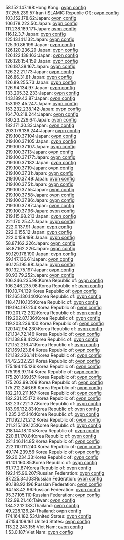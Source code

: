 58.152.147.198:Hong Kong: [ovpn config](vpn/58_152_147_198.ovpn)  
37.255.239.57:Iran (ISLAMIC Republic Of): [ovpn config](vpn/37_255_239_57.ovpn)  
103.152.178.62:Japan: [ovpn config](vpn/103_152_178_62.ovpn)  
106.178.223.50:Japan: [ovpn config](vpn/106_178_223_50.ovpn)  
111.238.189.171:Japan: [ovpn config](vpn/111_238_189_171.ovpn)  
116.12.3.7:Japan: [ovpn config](vpn/116_12_3_7.ovpn)  
125.13.141.132:Japan: [ovpn config](vpn/125_13_141_132.ovpn)  
125.30.86.199:Japan: [ovpn config](vpn/125_30_86_199.ovpn)  
126.120.236.29:Japan: [ovpn config](vpn/126_120_236_29.ovpn)  
126.122.138.163:Japan: [ovpn config](vpn/126_122_138_163.ovpn)  
126.126.154.159:Japan: [ovpn config](vpn/126_126_154_159.ovpn)  
126.187.38.167:Japan: [ovpn config](vpn/126_187_38_167.ovpn)  
126.22.21.173:Japan: [ovpn config](vpn/126_22_21_173.ovpn)  
126.86.31.81:Japan: [ovpn config](vpn/126_86_31_81.ovpn)  
126.89.255.73:Japan: [ovpn config](vpn/126_89_255_73.ovpn)  
126.94.134.97:Japan: [ovpn config](vpn/126_94_134_97.ovpn)  
133.205.32.233:Japan: [ovpn config](vpn/133_205_32_233.ovpn)  
143.189.43.87:Japan: [ovpn config](vpn/143_189_43_87.ovpn)  
153.192.45.247:Japan: [ovpn config](vpn/153_192_45_247.ovpn)  
153.232.238.142:Japan: [ovpn config](vpn/153_232_238_142.ovpn)  
164.70.218.244:Japan: [ovpn config](vpn/164_70_218_244.ovpn)  
180.23.229.64:Japan: [ovpn config](vpn/180_23_229_64.ovpn)  
182.171.30.33:Japan: [ovpn config](vpn/182_171_30_33.ovpn)  
203.179.136.244:Japan: [ovpn config](vpn/203_179_136_244.ovpn)  
219.100.37.104:Japan: [ovpn config](vpn/219_100_37_104.ovpn)  
219.100.37.105:Japan: [ovpn config](vpn/219_100_37_105.ovpn)  
219.100.37.107:Japan: [ovpn config](vpn/219_100_37_107.ovpn)  
219.100.37.13:Japan: [ovpn config](vpn/219_100_37_13.ovpn)  
219.100.37.177:Japan: [ovpn config](vpn/219_100_37_177.ovpn)  
219.100.37.182:Japan: [ovpn config](vpn/219_100_37_182.ovpn)  
219.100.37.19:Japan: [ovpn config](vpn/219_100_37_19.ovpn)  
219.100.37.31:Japan: [ovpn config](vpn/219_100_37_31.ovpn)  
219.100.37.49:Japan: [ovpn config](vpn/219_100_37_49.ovpn)  
219.100.37.51:Japan: [ovpn config](vpn/219_100_37_51.ovpn)  
219.100.37.55:Japan: [ovpn config](vpn/219_100_37_55.ovpn)  
219.100.37.58:Japan: [ovpn config](vpn/219_100_37_58.ovpn)  
219.100.37.86:Japan: [ovpn config](vpn/219_100_37_86.ovpn)  
219.100.37.87:Japan: [ovpn config](vpn/219_100_37_87.ovpn)  
219.100.37.96:Japan: [ovpn config](vpn/219_100_37_96.ovpn)  
219.115.98.213:Japan: [ovpn config](vpn/219_115_98_213.ovpn)  
221.170.25.47:Japan: [ovpn config](vpn/221_170_25_47.ovpn)  
222.0.137.91:Japan: [ovpn config](vpn/222_0_137_91.ovpn)  
222.0.155.12:Japan: [ovpn config](vpn/222_0_155_12.ovpn)  
222.0.159.199:Japan: [ovpn config](vpn/222_0_159_199.ovpn)  
58.87.162.226:Japan: [ovpn config](vpn/58_87_162_226.ovpn)  
58.87.162.226:Japan: [ovpn config](vpn/58_87_162_226.ovpn)  
59.129.176.190:Japan: [ovpn config](vpn/59_129_176_190.ovpn)  
59.147.136.61:Japan: [ovpn config](vpn/59_147_136_61.ovpn)  
60.125.195.98:Japan: [ovpn config](vpn/60_125_195_98.ovpn)  
60.132.75.197:Japan: [ovpn config](vpn/60_132_75_197.ovpn)  
60.93.79.252:Japan: [ovpn config](vpn/60_93_79_252.ovpn)  
106.246.235.98:Korea Republic of: [ovpn config](vpn/106_246_235_98.ovpn)  
106.246.235.98:Korea Republic of: [ovpn config](vpn/106_246_235_98.ovpn)  
110.10.74.139:Korea Republic of: [ovpn config](vpn/110_10_74_139.ovpn)  
112.165.130.140:Korea Republic of: [ovpn config](vpn/112_165_130_140.ovpn)  
118.47.110.105:Korea Republic of: [ovpn config](vpn/118_47_110_105.ovpn)  
119.194.197.254:Korea Republic of: [ovpn config](vpn/119_194_197_254.ovpn)  
119.201.72.232:Korea Republic of: [ovpn config](vpn/119_201_72_232.ovpn)  
119.202.87.136:Korea Republic of: [ovpn config](vpn/119_202_87_136.ovpn)  
119.203.236.100:Korea Republic of: [ovpn config](vpn/119_203_236_100.ovpn)  
120.142.94.230:Korea Republic of: [ovpn config](vpn/120_142_94_230.ovpn)  
121.134.72.146:Korea Republic of: [ovpn config](vpn/121_134_72_146.ovpn)  
121.138.88.42:Korea Republic of: [ovpn config](vpn/121_138_88_42.ovpn)  
121.152.216.41:Korea Republic of: [ovpn config](vpn/121_152_216_41.ovpn)  
121.169.123.84:Korea Republic of: [ovpn config](vpn/121_169_123_84.ovpn)  
121.182.236.141:Korea Republic of: [ovpn config](vpn/121_182_236_141.ovpn)  
14.42.232.221:Korea Republic of: [ovpn config](vpn/14_42_232_221.ovpn)  
175.194.115.126:Korea Republic of: [ovpn config](vpn/175_194_115_126.ovpn)  
175.198.97.114:Korea Republic of: [ovpn config](vpn/175_198_97_114.ovpn)  
175.201.189.157:Korea Republic of: [ovpn config](vpn/175_201_189_157.ovpn)  
175.203.99.209:Korea Republic of: [ovpn config](vpn/175_203_99_209.ovpn)  
175.212.246.66:Korea Republic of: [ovpn config](vpn/175_212_246_66.ovpn)  
182.210.211.167:Korea Republic of: [ovpn config](vpn/182_210_211_167.ovpn)  
182.231.25.172:Korea Republic of: [ovpn config](vpn/182_231_25_172.ovpn)  
182.237.221.37:Korea Republic of: [ovpn config](vpn/182_237_221_37.ovpn)  
183.96.132.83:Korea Republic of: [ovpn config](vpn/183_96_132_83.ovpn)  
1.235.245.146:Korea Republic of: [ovpn config](vpn/1_235_245_146.ovpn)  
211.192.121.212:Korea Republic of: [ovpn config](vpn/211_192_121_212.ovpn)  
211.215.139.125:Korea Republic of: [ovpn config](vpn/211_215_139_125.ovpn)  
218.144.18.105:Korea Republic of: [ovpn config](vpn/218_144_18_105.ovpn)  
220.81.170.8:Korea Republic of: [ovpn config](vpn/220_81_170_8.ovpn)  
221.146.114.85:Korea Republic of: [ovpn config](vpn/221_146_114_85.ovpn)  
222.110.111.240:Korea Republic of: [ovpn config](vpn/222_110_111_240.ovpn)  
49.174.239.56:Korea Republic of: [ovpn config](vpn/49_174_239_56.ovpn)  
59.20.234.33:Korea Republic of: [ovpn config](vpn/59_20_234_33.ovpn)  
61.101.160.85:Korea Republic of: [ovpn config](vpn/61_101_160_85.ovpn)  
61.77.2.87:Korea Republic of: [ovpn config](vpn/61_77_2_87.ovpn)  
192.145.96.207:Russian Federation: [ovpn config](vpn/192_145_96_207.ovpn)  
87.225.34.103:Russian Federation: [ovpn config](vpn/87_225_34_103.ovpn)  
90.188.92.196:Russian Federation: [ovpn config](vpn/90_188_92_196.ovpn)  
94.158.42.96:Russian Federation: [ovpn config](vpn/94_158_42_96.ovpn)  
95.37.105.110:Russian Federation: [ovpn config](vpn/95_37_105_110.ovpn)  
122.99.21.46:Taiwan: [ovpn config](vpn/122_99_21_46.ovpn)  
184.22.12.183:Thailand: [ovpn config](vpn/184_22_12_183.ovpn)  
49.228.126.24:Thailand: [ovpn config](vpn/49_228_126_24.ovpn)  
174.164.182.53:United States: [ovpn config](vpn/174_164_182_53.ovpn)  
47.154.109.161:United States: [ovpn config](vpn/47_154_109_161.ovpn)  
113.22.243.155:Viet Nam: [ovpn config](vpn/113_22_243_155.ovpn)  
1.53.0.187:Viet Nam: [ovpn config](vpn/1_53_0_187.ovpn)  

